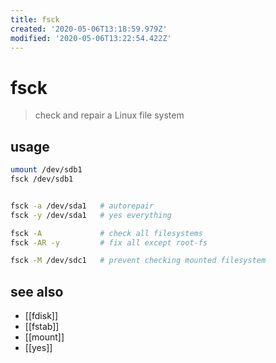 ```yaml
---
title: fsck
created: '2020-05-06T13:18:59.979Z'
modified: '2020-05-06T13:22:54.422Z'
---
```


# fsck

> check and repair a Linux file system 

## usage
```sh
umount /dev/sdb1
fsck /dev/sdb1


fsck -a /dev/sda1   # autorepair
fsck -y /dev/sda1   # yes everything

fsck -A             # check all filesystems
fsck -AR -y         # fix all except root-fs

fsck -M /dev/sdc1   # prevent checking mounted filesystem
```

## see also
- [[fdisk]]
- [[fstab]]
- [[mount]]
- [[yes]]
